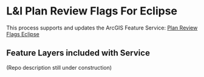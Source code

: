 # L&I Plan Review Flags For Eclipse
This process supports and updates the ArcGIS Feature Service: [Plan Review Flags Eclipse](http://phl.maps.arcgis.com/home/item.html?id=7a474e2bb78b4f258751e22161e4cc75)

## Feature Layers included with Service

(Repo description still under construction)
